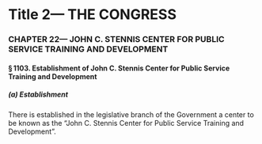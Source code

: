 
# Title 2— THE CONGRESS
### CHAPTER 22— JOHN C. STENNIS CENTER FOR PUBLIC SERVICE TRAINING AND DEVELOPMENT
#### § 1103. Establishment of John C. Stennis Center for Public Service Training and Development
##### (a) Establishment

There is established in the legislative branch of the Government a center to be known as the “John C. Stennis Center for Public Service Training and Development”.
